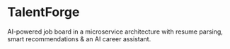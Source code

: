 # TalentForge
AI-powered job board in a microservice architecture  with resume parsing, smart recommendations &amp; an AI career assistant.
